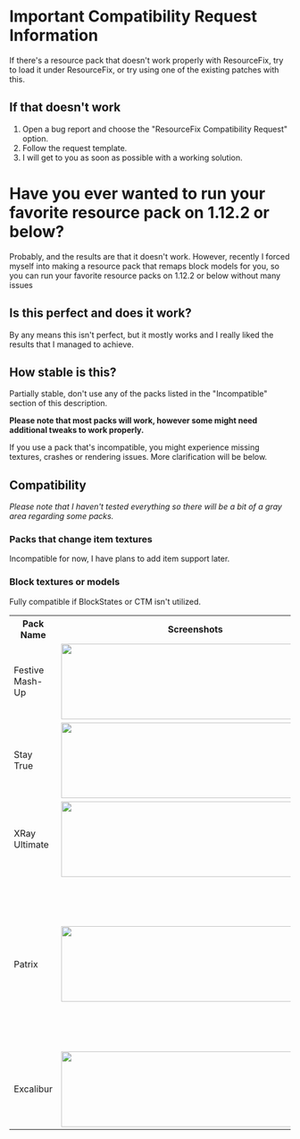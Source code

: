 <h1>Important Compatibility Request Information</h1>
<p>If there's a resource pack that doesn't work properly with ResourceFix, try to load it under ResourceFix, or try using one of the existing patches with this.</p>
<h2>If that doesn't work</h2>
<ol>
  <li>Open a bug report and choose the "ResourceFix Compatibility Request" option.</li>
  <li>Follow the request template.</li>
  <li>I will get to you as soon as possible with a working solution.</li>
</ol>
<h1>Have you ever wanted to run your favorite resource pack on 1.12.2 or below?</h1>
<p>Probably, and the results are that it doesn't work. However, recently I forced myself into making a resource pack that remaps block models for you, so you can run your favorite resource packs on 1.12.2 or below without many issues</p>
<h2>Is this perfect and does it work?</h2>
<p>By any means this isn't perfect, but it mostly works and I really liked the results that I managed to achieve.</p>
<h2>How stable is this?</h2>
<p>Partially stable, don't use any of the packs listed in the "Incompatible" section of this description.</p>
<b>Please note that most packs will work, however some might need additional tweaks to work properly.</b>
<p>If you use a pack that's incompatible, you might experience missing textures, crashes or rendering issues. More clarification will be below.</p>
<h2>Compatibility</h2>
<i>Please note that I haven't tested everything so there will be a bit of a gray area regarding some packs.</i>
<h3>Packs that change item textures</h3>
<p>Incompatible for now, I have plans to add item support later.</p>
<h3>Block textures or models</h3>
<p>Fully compatible if BlockStates or CTM isn't utilized.</p>
<table>
<tr>
<th>Pack Name</th>
<th>Screenshots</th>
<th>Compatibility</th>
<th>Required modifications</th>
</tr>
  <tr>
    <td>Festive Mash-Up</td>
    <td><img src="https://i.imgur.com/XzrHF0H.png" width="480px" height="135px"></td>
    <td>Fully works as intended without modifications of any kind.</td>
    <td>None</td>
  </tr>
  <tr>
    <td>Stay True</td>
    <td><img src="https://i.imgur.com/PotIsNj.png" width="480px" height="135px"></td>
    <td>Works as intended with minor modification.</td>
    <td>please put a link here</td>
  </tr>
  <tr>
    <td>XRay Ultimate</td>
    <td><img src="https://i.imgur.com/aRnFNaI.png" width="480px" height="135px"></td>
    <td>Works as intended with restructuring.</td>
    <td>please put a link here</td>
  </tr>
  <tr>
    <td>Patrix</td>
    <td><img src="https://i.imgur.com/MzX0fWM.jpg" width="480px" height="135px"></td>
    <td>Works as intended below ResourceFix with some file replacements. CTM and PBR/POM don't work. Compatibility when loaded above ResourceFix is incredibly unstable.</td>
    <td>please put a link here</td>
  </tr>
<tr>
<td>Excalibur</td>
<td><img src="https://i.imgur.com/4tUKKBL.jpg" width="480px" height="135px"></td>
<td>Works as intended.</td>
<td>None</td>
</tr>
</table>
